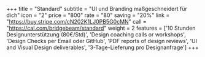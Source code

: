 +++
title = "Standard"
subtitle = "UI und Branding maßgeschneidert für dich"
icon = "2"
price = "800"
rate = "80"
saving = "20%"
link = "https://buy.stripe.com/cN202K1LJ0PB5G0cMN"
call = "https://cal.com/bridgebeam/standard"
weight = 2
features = ['10 Stunden Designunterstützung (80€/Std)', 'Design coaching calls or workshops', 'Design Checks per Email oder GitHub', 'PDF reports of design reviews', 'UI and Visual Design deliverables', '3-Tage-Lieferung pro Designanfrage']
+++
